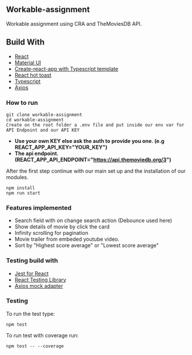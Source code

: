 ## Workable-assignment

Workable assignment using CRA and TheMoviesDB API.
## Build With

* [React](https://reactjs.org/)
* [Material UI](https://material-ui.com/)
* [Create-react-app with Typescript template](https://create-react-app.dev/docs/adding-typescript/)
* [React hot toast](https://github.com/timolins/react-hot-toast)
* [Typescript](https://www.typescriptlang.org/docs/handbook/react.html)
* [Axios](https://github.com/axios/axios)

### How to run 

```
git clone workable-assignment
cd workable-assignment
Create on the root folder a .env file and put inside our env var for API Endpoint and our API KEY 
```

* **Use your own KEY else ask the auth to provide you one. (e.g REACT_APP_API_KEY="YOUR_KEY")**
* **The api endpoint. (REACT_APP_API_ENDPOINT="https://api.themoviedb.org/3")**

After the first step continue with our main set up and the installation of our modules.

```
npm install
npm run start
```

### Features implemented
* Search field with on change search action (Debounce used here)
* Show details of movie by click the card
* Infinity scrolling for pagination
* Movie trailer from embeded youtube video.
* Sort by "Highest score average" or "Lowest score average"

### Testing build with

* [Jest for React](https://jestjs.io/)
* [React Testing Library](https://testing-library.com/docs/react-testing-library/intro/)
* [Axios mock adapter](https://github.com/ctimmerm/axios-mock-adapter#readme)

### Testing
To run the test type:

```
npm test
```

To run test with coverage run:

```
npm test -- --coverage
```

